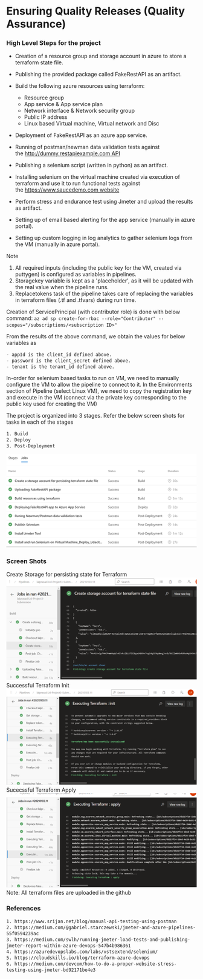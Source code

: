 # Ensuring Quality Releases (Quality Assurance)

### High Level Steps for the project

- Creation of a resource group and storage account in azure to store a terraform state file.
- Publishing the provided package called FakeRestAPI as an artifact.
- Build the following azure resources using terraform:
	- Resource group
	- App service & App service plan
	- Network interface & Network security group
	- Public IP address
	- Linux based Virtual machine, Virtual network and Disc

- Deployment of FakeRestAPI as an azure app service.
- Running of postman/newman data validation tests against the http://dummy.restapiexample.com API 
- Publishing a selenium script (written in python) as an artifact.
- Installing selenium on the virtual machine created via execution of terraform and use it to run functional tests against the https://www.saucedemo.com website
- Perform stress and endurance test using Jmeter and upload the results as artifact.
- Setting up of email based alerting for the app service (manually in azure portal).
- Setting up custom logging in log analytics to gather selenium logs from the VM (manually in azure portal).

Note
1. All required inputs (including the public key for the VM, created via puttygen) is configured as variables in pipelines. 
2. Storagekey variable is kept as a 'placeholder', as it will be updated with the real value when the pipeline runs.
3. Replacetokens task of the pipeline takes care of replacing the variables in terraform files (.tf and .tfvars) during run time.
	
	
Creation of ServicePrincipal (with contributor role) is done with below command:
	```
	az ad sp create-for-rbac --role="Contributor" --scopes="/subscriptions/<subscription ID>"
	```

From the results of the above command, we obtain the values for below variables as

	- appId is the client_id defined above.
	- password is the client_secret defined above.
	- tenant is the tenant_id defined above.


In-order for selenium based tasks to run on VM, we need to manually configure the VM to allow the pipeline to connect to it. In the Environments section of Pipeline (select Linux VM), we need to copy the registration key and execute in the VM (connect via  the private key corresponding to the public key used for creating the VM)



The project is organized into 3 stages. Refer the below screen shots for tasks in each of the stages

	1. Build
	2. Deploy
	3. Post-Deployment
	
![alt text](https://github.com/lalprasad/Ud-Project3-Submission/blob/main/Screenshots%20and%20Logs/Azure%20Devops%20Pipeline/Jobs_Stages.PNG)

### Screen Shots

Create Storage for persisting state for Terraform
![alt text](https://github.com/lalprasad/Ud-Project3-Submission/blob/main/Screenshots%20and%20Logs/Terraform/Create%20Storage%20for%20terraform.PNG)
Successful Terraform Init
![alt text](https://github.com/lalprasad/Ud-Project3-Submission/blob/main/Screenshots%20and%20Logs/Terraform/Terraform%20Init.PNG)
Sucecssful Terraform Apply
![alt text](https://github.com/lalprasad/Ud-Project3-Submission/blob/main/Screenshots%20and%20Logs/Terraform/Terraform%20Apply.PNG)
Note: All terraform files are uploaded in the github


### References

	1. https://www.srijan.net/blog/manual-api-testing-using-postman
	2. https://medium.com/@gabriel.starczewski/jmeter-and-azure-pipelines-55f0594239ac
	3. https://medium.com/swlh/running-jmeter-load-tests-and-publishing-jmeter-report-within-azure-devops-547b4b986361
	4. https://azuredevopslabs.com/labs/vstsextend/selenium/
	5. https://cloudskills.io/blog/terraform-azure-devops
	6. https://medium.com/devcom/how-to-do-a-proper-website-stress-testing-using-jmeter-bd92171be4e3
	
